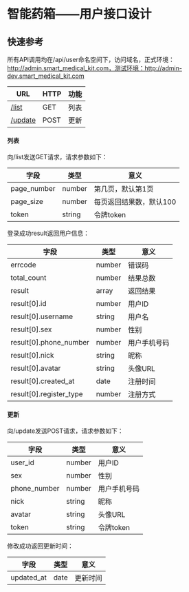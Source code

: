 智能药箱——用户接口设计
==========

快速参考
--------
所有API调用均在/api/user命名空间下，访问域名，正式环境：http://admin.smart_medical_kit.com，测试环境：http://admin-dev.smart_medical_kit.com

URL|HTTP|功能
---|----|----
[/list](#列表)|GET|列表
[/update](#更新)|POST|更新

#### 列表
向/list发送GET请求，请求参数如下：

字段|类型|意义
----|----|----
page_number|number|第几页，默认第1页
page_size|number|每页返回结果数，默认100
token|string|令牌token

登录成功result返回用户信息：

字段|类型|意义
----|----|----
errcode|number|错误码
total_count|number|结果总数
result|array|返回结果
result[0].id|number|用户ID
result[0].username|string|用户名
result[0].sex|number|性别
result[0].phone_number|number|用户手机号码
result[0].nick|string|昵称
result[0].avatar|string|头像URL
result[0].created_at|date|注册时间
result[0].register_type|number|注册方式

#### 更新
向/update发送POST请求，请求参数如下：

字段|类型|意义
----|----|----
user_id|number|用户ID
sex|number|性别
phone_number|number|用户手机号码
nick|string|昵称
avatar|string|头像URL
token|string|令牌token

修改成功返回更新时间：

字段|类型|意义
----|----|----
updated_at|date|更新时间

